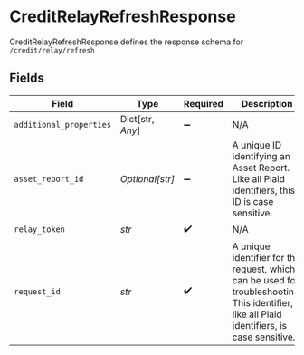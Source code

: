 # CreditRelayRefreshResponse

CreditRelayRefreshResponse defines the response schema for `/credit/relay/refresh`


## Fields

| Field                                                                                                                                       | Type                                                                                                                                        | Required                                                                                                                                    | Description                                                                                                                                 |
| ------------------------------------------------------------------------------------------------------------------------------------------- | ------------------------------------------------------------------------------------------------------------------------------------------- | ------------------------------------------------------------------------------------------------------------------------------------------- | ------------------------------------------------------------------------------------------------------------------------------------------- |
| `additional_properties`                                                                                                                     | Dict[str, *Any*]                                                                                                                            | :heavy_minus_sign:                                                                                                                          | N/A                                                                                                                                         |
| `asset_report_id`                                                                                                                           | *Optional[str]*                                                                                                                             | :heavy_minus_sign:                                                                                                                          | A unique ID identifying an Asset Report. Like all Plaid identifiers, this ID is case sensitive.                                             |
| `relay_token`                                                                                                                               | *str*                                                                                                                                       | :heavy_check_mark:                                                                                                                          | N/A                                                                                                                                         |
| `request_id`                                                                                                                                | *str*                                                                                                                                       | :heavy_check_mark:                                                                                                                          | A unique identifier for the request, which can be used for troubleshooting. This identifier, like all Plaid identifiers, is case sensitive. |